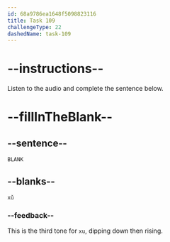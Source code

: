 ```yaml
---
id: 68a9786ea1648f5098823116
title: Task 109
challengeType: 22
dashedName: task-109
---
```


<!-- (Audio) A: xǔ -->

# --instructions--

Listen to the audio and complete the sentence below.

# --fillInTheBlank--

## --sentence--

`BLANK`

## --blanks--

`xǔ`

### --feedback--

This is the third tone for `xu`, dipping down then rising.
